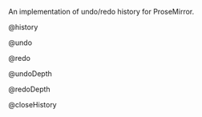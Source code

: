 An implementation of undo/redo history for ProseMirror.

@history

@undo

@redo

@undoDepth

@redoDepth

@closeHistory
